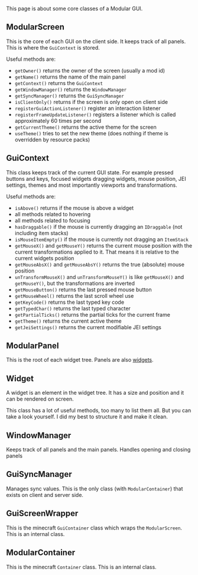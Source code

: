 This page is about some core classes of a Modular GUI.

## ModularScreen

This is the core of each GUI on the client side. It keeps track of all panels.
This is where the `GuiContext` is stored.

Useful methods are:

- `getOwner()` returns the owner of the screen (usually a mod id)
- `getName()` returns the name of the main panel
- `getContext()` returns the `GuiContext`
- `getWindowManager()` returns the `WindowManager`
- `getSyncManager()` returns the `GuiSyncManager`
- `isClientOnly()` returns if the screen is only open on client side
- `registerGuiActionListener()` register an interaction listener
- `registerFrameUpdateListener()` registers a listener which is called approximately 60 times per second
- `getCurrentTheme()` returns the active theme for the screen
- `useTheme()` tries to set the new theme (does nothing if theme is overridden by resource packs)

## GuiContext

This class keeps track of the current GUI state. For example pressed buttons and keys, focused widgets
dragging widgets, mouse position, JEI settings, themes and most importantly viewports and transformations.

Useful methods are:

- `isAbove()` returns if the mouse is above a widget
- all methods related to hovering
- all methods related to focusing
- `hasDraggable()` if the mouse is currently dragging an `IDraggable` (not including item stacks)
- `isMouseItemEmpty()` if the mouse is currently not dragging an `ItemStack`
- `getMouseX()` and `getMouseY()` returns the current mouse position with the current transformations applied to it.
  That
  means it is relative to the current widgets position
- `getMouseAbsX()` and `getMouseAbsY()` returns the true (absolute) mouse position
- `unTransformMouseX()` and `unTransformMouseY()` is like `getMouseX()` and `getMouseY()`, but the transformations are
  inverted
- `getMouseButton()` returns the last pressed mouse button
- `getMouseWheel()` returns the last scroll wheel use
- `getKeyCode()` returns the last typed key code
- `getTypedChar()` returns the last typed character
- `getPartialTicks()` returns the partial ticks for the current frame
- `getTheme()` returns the current active theme
- `getJeiSettings()` returns the current modifiable JEI settings

## ModularPanel

This is the root of each widget tree. Panels are also [widgets](#widget).

## Widget

A widget is an element in the widget tree. It has a size and position and it can be rendered on screen.

This class has a lot of useful methods, too many to list them all. But you can take a look yourself. I did my best
to structure it and make it clean.

## WindowManager

Keeps track of all panels and the main panels. Handles opening and closing panels

## GuiSyncManager

Manages sync values. This is the only class (with `ModularContainer`) that exists on client and server side.

## GuiScreenWrapper

This is the minecraft `GuiContainer` class which wraps the `ModularScreen`. This is an internal class.

## ModularContainer

This is the minecraft `Container` class. This is an internal class.
